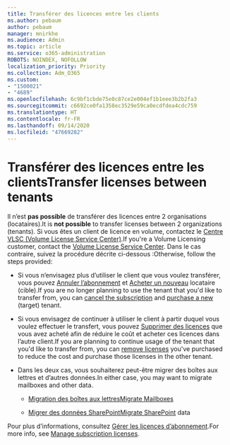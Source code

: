 ```yaml
---
title: Transférer des licences entre les clients
ms.author: pebaum
author: pebaum
manager: mnirkhe
ms.audience: Admin
ms.topic: article
ms.service: o365-administration
ROBOTS: NOINDEX, NOFOLLOW
localization_priority: Priority
ms.collection: Adm_O365
ms.custom:
- "1500021"
- "4689"
ms.openlocfilehash: 6c9bf1cbde75e0c87ce2e004ef1b1eee3b2b2fa3
ms.sourcegitcommit: c6692ce0fa1358ec3529e59ca0ecdfdea4cdc759
ms.translationtype: HT
ms.contentlocale: fr-FR
ms.lasthandoff: 09/14/2020
ms.locfileid: "47669282"
---
```

# <a name="transfer-licenses-between-tenants"></a><span data-ttu-id="ee6af-102">Transférer des licences entre les clients</span><span class="sxs-lookup"><span data-stu-id="ee6af-102">Transfer licenses between tenants</span></span>

<span data-ttu-id="ee6af-103">Il n’est **pas possible** de transférer des licences entre 2 organisations (locataires).</span><span class="sxs-lookup"><span data-stu-id="ee6af-103">It is **not possible** to transfer licenses between 2 organizations (tenants).</span></span> <span data-ttu-id="ee6af-104">Si vous êtes un client de licence en volume, contactez le [Centre VLSC (Volume License Service Center)](https://support.microsoft.com/help/4471406/how-to-contact-the-microsoft-volume-licensing-service-center).</span><span class="sxs-lookup"><span data-stu-id="ee6af-104">If you're a Volume Licensing customer, contact the [Volume License Service Center](https://support.microsoft.com/help/4471406/how-to-contact-the-microsoft-volume-licensing-service-center).</span></span> <span data-ttu-id="ee6af-105">Dans le cas contraire, suivez la procédure décrite ci-dessous :</span><span class="sxs-lookup"><span data-stu-id="ee6af-105">Otherwise, follow the steps provided:</span></span> 

- <span data-ttu-id="ee6af-106">Si vous n’envisagez plus d’utiliser le client que vous voulez transférer, vous pouvez [Annuler l’abonnement](https://admin.microsoft.com/Adminportal/Home?source=applauncher#/subscriptions) et [Acheter un nouveau](https://products.office.com/compare-all-microsoft-office-products-b?rtc=1&activetab=tab:primaryr2) locataire (cible).</span><span class="sxs-lookup"><span data-stu-id="ee6af-106">If you are no longer planning to use the tenant that you'd like to transfer from, you can [cancel the subscription](https://admin.microsoft.com/Adminportal/Home?source=applauncher#/subscriptions) and [purchase a new](https://products.office.com/compare-all-microsoft-office-products-b?rtc=1&activetab=tab:primaryr2) (target) tenant.</span></span>

- <span data-ttu-id="ee6af-107">Si vous envisagez de continuer à utiliser le client à partir duquel vous voulez effectuer le transfert, vous pouvez [Supprimer des licences](https://docs.microsoft.com/microsoft-365/commerce/licenses/buy-licenses?view=o365-worldwide) que vous avez acheté afin de réduire le coût et acheter ces licences dans l’autre client.</span><span class="sxs-lookup"><span data-stu-id="ee6af-107">If you are planning to continue usage of the tenant that you'd like to transfer from, you can [remove licenses](https://docs.microsoft.com/microsoft-365/commerce/licenses/buy-licenses?view=o365-worldwide) you've purchased to reduce the cost and purchase those licenses in the other tenant.</span></span>

- <span data-ttu-id="ee6af-108">Dans les deux cas, vous souhaiterez peut-être migrer des boîtes aux lettres et d’autres données.</span><span class="sxs-lookup"><span data-stu-id="ee6af-108">In either case, you may want to migrate mailboxes and other data.</span></span>

    - [<span data-ttu-id="ee6af-109">Migration des boîtes aux lettres</span><span class="sxs-lookup"><span data-stu-id="ee6af-109">Migrate Mailboxes</span></span>](https://docs.microsoft.com/Exchange/mailbox-migration/migrate-mailboxes-across-tenants)

    - <span data-ttu-id="ee6af-110">[Migrer des données SharePoint](https://aka.ms/modernSpoAdminCenter/CloudContentMigrations)</span><span class="sxs-lookup"><span data-stu-id="ee6af-110">[Migrate SharePoint](https://aka.ms/modernSpoAdminCenter/CloudContentMigrations) data</span></span>

<span data-ttu-id="ee6af-111">Pour plus d’informations, consultez [Gérer les licences d’abonnement](https://docs.microsoft.com/microsoft-365/commerce/licenses/buy-licenses?view=o365-worldwide).</span><span class="sxs-lookup"><span data-stu-id="ee6af-111">For more info, see [Manage subscription licenses](https://docs.microsoft.com/microsoft-365/commerce/licenses/buy-licenses?view=o365-worldwide).</span></span>

